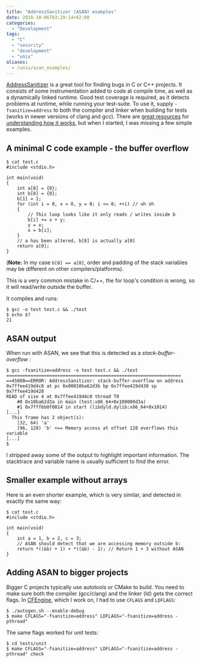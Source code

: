 ```yaml
---
title: "AddressSanitizer (ASAN) examples"
date: 2018-10-06T03:29:14+02:00
categories:
  - "Development"
tags:
  - "C"
  - "security"
  - "development"
  - "unix"
aliases:
  - /unix/asan_examples/
---
```


[AddressSanitizer](https://github.com/google/sanitizers/wiki/AddressSanitizer) is a great tool for finding bugs in C or C++ projects.
It consists of some instrumentation added to code at compile time, as well as a dynamically linked runtime.
Good test coverage is required, as it detects problems at runtime, while running your test-suite.
To use it, supply `-fsanitize=address` to both the compiler and linker when building for tests (works in newer versions of clang and gcc).
There are [great resources](https://www.youtube.com/watch?v=V2_80g0eOMc) for [understanding how it works](https://www.youtube.com/watch?v=Q2C2lP8_tNE), but when I started, I was missing a few simple examples.

## A minimal C code example - the buffer overflow

```
$ cat test.c
#include <stdio.h>

int main(void)
{
    int a[8] = {0};
    int b[8] = {0};
    b[1] = 1;
    for (int i = 0, x = 0, y = 0; i <= 8; ++i) // uh oh
    {
        // This loop looks like it only reads / writes inside b
        b[i] += x + y;
        y = x;
        x = b[i];
    }
    // a has been altered, b[8] is actually a[0]
    return a[0];
}
```

(**Note:** In my case `b[8] == a[0]`, order and padding of the stack variables may be different on other compilers/platforms).

This is a very common mistake in C/++, the for loop's condition is wrong, so it will read/write outside the buffer.

It compiles and runs:

```
$ gcc -o test test.c && ./test
$ echo $?
21
```

## ASAN output

When run with ASAN, we see that this is detected as a _stack-buffer-overflow_ :

```
$ gcc -fsanitize=address -o test test.c && ./test
=================================================================
==45808==ERROR: AddressSanitizer: stack-buffer-overflow on address 0x7ffee419d4c0 at pc 0x00010ba62d3b bp 0x7ffee419d430 sp 0x7ffee419d428
READ of size 4 at 0x7ffee419d4c0 thread T0
    #0 0x10ba62d3a in main (test:x86_64+0x100000d3a)
    #1 0x7fff6b0f0014 in start (libdyld.dylib:x86_64+0x1014)
[...]
  This frame has 2 object(s):
    [32, 64) 'a'
    [96, 128) 'b' <== Memory access at offset 128 overflows this variable
[...]
$
```

I stripped away some of the output to highlight important information.
The stacktrace and variable name is usually sufficient to find the error.

## Smaller example without arrays

Here is an even shorter example, which is very similar, and detected in exactly the same way:

```
$ cat test.c
#include <stdio.h>

int main(void)
{
    int a = 1, b = 2, c = 3;
    // ASAN should detect that we are accessing memory outside b:
    return *((&b) + 1) + *((&b) - 1); // Return 1 + 3 without ASAN
}
```

## Adding ASAN to bigger projects

Bigger C projects typically use autotools or CMake to build.
You need to make sure both the compiler (gcc/clang) and the linker (ld) gets the correct flags.
In [CFEngine](https://github.com/cfengine/core), which I work on, I had to use `CFLAGS` and `LDFLAGS`:

```
$ ./autogen.sh --enable-debug
$ make CFLAGS="-fsanitize=address" LDFLAGS="-fsanitize=address -pthread"
```

The same flags worked for unit tests:

```
$ cd tests/unit
$ make CFLAGS="-fsanitize=address" LDFLAGS="-fsanitize=address -pthread" check
```
